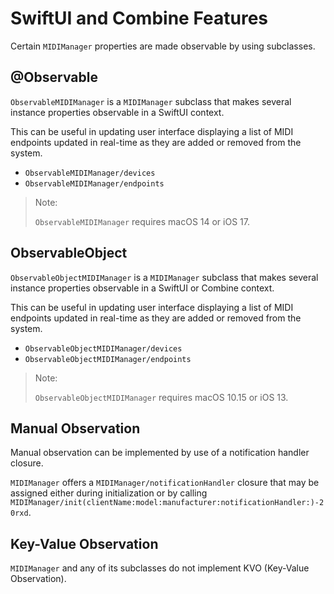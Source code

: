 # SwiftUI and Combine Features

Certain ``MIDIManager`` properties are made observable by using subclasses.

## @Observable

``ObservableMIDIManager`` is a ``MIDIManager`` subclass that makes several instance properties observable in a SwiftUI context.

This can be useful in updating user interface displaying a list of MIDI endpoints updated in real-time as they are added or removed from the system.

- ``ObservableMIDIManager/devices``
- ``ObservableMIDIManager/endpoints``

> Note:
>
> ``ObservableMIDIManager`` requires macOS 14 or iOS 17.

## ObservableObject

``ObservableObjectMIDIManager`` is a ``MIDIManager`` subclass that makes several instance properties observable in a SwiftUI or Combine context.

This can be useful in updating user interface displaying a list of MIDI endpoints updated in real-time as they are added or removed from the system.

- ``ObservableObjectMIDIManager/devices``
- ``ObservableObjectMIDIManager/endpoints``

> Note:
>
> ``ObservableObjectMIDIManager`` requires macOS 10.15 or iOS 13.

## Manual Observation

Manual observation can be implemented by use of a notification handler closure.

``MIDIManager`` offers a ``MIDIManager/notificationHandler`` closure that may be assigned either during initialization or by calling ``MIDIManager/init(clientName:model:manufacturer:notificationHandler:)-20rxd``. 

## Key-Value Observation

``MIDIManager`` and any of its subclasses do not implement KVO (Key-Value Observation).
